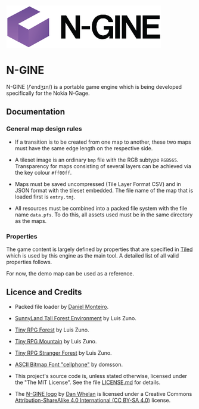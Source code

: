 [![N-GINE](https://raw.githubusercontent.com/ngagesdk/n-gine/master/media/n-gine-02@1x.png)](https://raw.githubusercontent.com/ngagesdk/n-gine/master/media/n-gine-02@2x.png?raw=true "N-GINE")

# N-GINE

N-GINE (/ˈendʒɪn/) is a portable game engine which is being developed
specifically for the Nokia N-Gage.

## Documentation

### General map design rules

- If a transition is to be created from one map to another, these two
  maps must have the same edge length on the respective side.

- A tileset image is an ordinary `bmp` file with the RGB subtype
  `RGB565`.  Transparency for maps consisting of several layers can be
  achieved via the key colour `#ff00ff`.

- Maps must be saved uncompressed (Tile Layer Format CSV) and in JSON
  format with the tileset embedded.  The file name of the map that is
  loaded first is `entry.tmj`.

- All resources must be combined into a packed file system with the file
  name `data.pfs`.  To do this, all assets used must be in the same
  directory as the maps.

### Properties

The game content is largely defined by properties that are specified in
[Tiled](https://www.mapeditor.org) which is used by this engine as the
main tool. A detailed list of all valid properties follows.

For now, the demo map can be used as a reference.

## Licence and Credits

- Packed file loader by [Daniel
  Monteiro](https://montyontherun.itch.io/).

- [SunnyLand Tall Forest
  Environment](http://ansimuz.com/site/portfolio/sunnyland-tall-forest-environment/)
  by Luis Zuno.

- [Tiny RPG Forest](http://ansimuz.com/site/portfolio/tiny-rpg-forest/)
  by Luis Zuno.

- [Tiny RPG
  Mountain](http://ansimuz.com/site/portfolio/tiny-rpg-mountain-tileset/)
  by Luis Zuno.

- [Tiny RPG Stranger
  Forest](http://ansimuz.com/site/portfolio/tinyrpg-stranger-forest-pack/)
  by Luis Zuno.

- [ASCII Bitmap Font
  "cellphone"](https://opengameart.org/content/ascii-bitmap-font-cellphone)
  by domsson.

- This project's source code is, unless stated otherwise, licensed under
  the "The MIT License".  See the file [LICENSE.md](LICENSE.md) for
  details.

- The [N-GINE logo](media/) by [Dan Whelan](https://danwhelan.ie) is
  licensed under a Creative Commons [Attribution-ShareAlike 4.0
  International (CC BY-SA
  4.0)](https://creativecommons.org/licenses/by-sa/4.0/) license.
